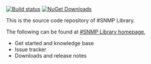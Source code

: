 [![Build status](https://ci.appveyor.com/api/projects/status/7il4faq46rpgd2np)](https://ci.appveyor.com/project/lextm/sharpsnmplib) [![NuGet Downloads](https://img.shields.io/nuget/dt/Lextm.SharpSnmpLib.svg)](https://www.nuget.org/packages/Lextm.SharpSnmpLib/)

This is the source code repository of #SNMP Library.

The following can be found at [#SNMP Library homepage](https://sharpsnmplib.codeplex.com),

* Get started and knowledge base
* Issue tracker
* Downloads and release notes